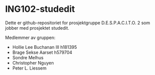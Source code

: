 # ING102-studedit

Dette er github-repositoriet for prosjektgruppe D.E.S.P.A.C.I.T.O. 2 som jobber
med prosjektet studedit.

Medlemmer av gruppen:

- Hollie Lee Buchanan III h181395
- Brage Sekse Aarset h579704
- Sondre Melhus
- Christopher Nguyen
- Peter L. Liessem
